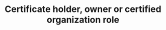 ---
title: 'Certificate holder, owner or certified organization role'
field: 'is.certifiedOrganization.role'
slug: 'is-certifiedorganization-role'
description: 'The role(s) an organzation plays in a supply chain'
comment: 'ITC database'
required: False
vocabulary: 'vocabulary.txt'
module: 'Certificate Holder, Owner or Certified organization'
cluster: 'Certification'
policy: 'Controlled value. Multi select from control list.'
layout: 'home'
---